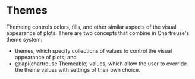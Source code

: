 # Themes

Themeing controls colors, fills, and other similar aspects of the visual appearance of plots.
There are two concepts that combine in Chartreuse's theme system:

- themes, which specify collections of values to control the visual appearance of plots; and
- @:api(chartreuse.Themeable) values, which allow the user to override the theme values with settings of their own choice.

